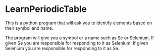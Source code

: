 # LearnPeriodicTable
This is a python program that will ask you to identify elements based on their symbol and name.

The program will give you a symbol or a name such as Se or Selenium.
If given Se you are responsible for responding to it as Selenium.
If given Selenium you are responsible for responding to it as Se.
